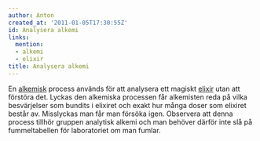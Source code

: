 ```yaml
---
author: Anton
created_at: '2011-01-05T17:30:55Z'
id: Analysera alkemi
links:
  mention:
  - alkemi
  - elixir
title: Analysera alkemi
---
```


En [alkemisk] process används för att analysera ett magiskt [elixir] utan att förstöra det. Lyckas
den alkemiska processen får alkemisten reda på vilka besvärjelser som bundits i elixiret och exakt
hur många doser som elixiret består av. Misslyckas man får man försöka igen. Observera att denna
process tillhör gruppen analytisk alkemi och man behöver därför inte slå på fummeltabellen för
laboratoriet om man fumlar.

  [alkemisk]: alkemi
  [elixir]: elixir
